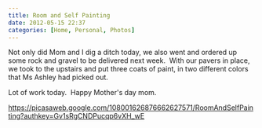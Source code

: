```yaml
---
title: Room and Self Painting
date: 2012-05-15 22:37
categories: [Home, Personal, Photos]
---
```

Not only did Mom and I dig a ditch today, we also went and ordered up some rock and gravel to be delivered next week.  With our pavers in place, we took to the upstairs and put three coats of paint, in two different colors that Ms Ashley had picked out.

Lot of work today.  Happy Mother's day mom.

<a href="https://picasaweb.google.com/108001626876662627571/RoomAndSelfPainting?authkey=Gv1sRgCNDPucqp6vXH_wE">https://picasaweb.google.com/108001626876662627571/RoomAndSelfPainting?authkey=Gv1sRgCNDPucqp6vXH_wE</a>
